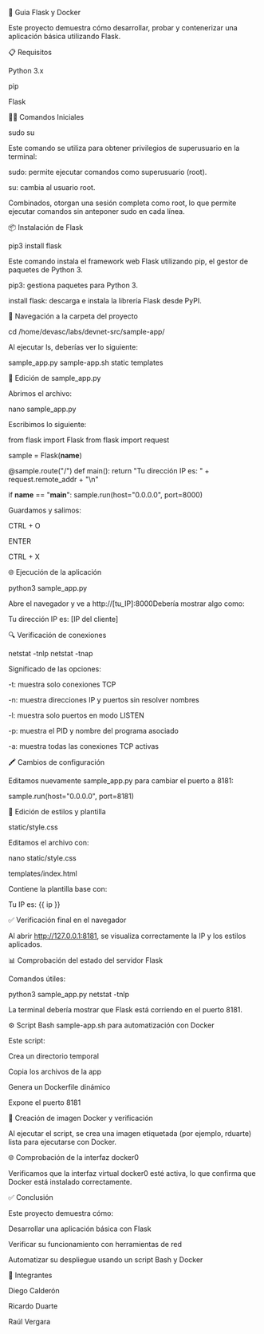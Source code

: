 🐍 Guia Flask y Docker

Este proyecto demuestra cómo desarrollar, probar y contenerizar una aplicación básica utilizando Flask.

📋 Requisitos

Python 3.x

pip

Flask

🧑‍💻 Comandos Iniciales

sudo su

Este comando se utiliza para obtener privilegios de superusuario en la terminal:

sudo: permite ejecutar comandos como superusuario (root).

su: cambia al usuario root.

Combinados, otorgan una sesión completa como root, lo que permite ejecutar comandos sin anteponer sudo en cada línea.

📦 Instalación de Flask

pip3 install flask

Este comando instala el framework web Flask utilizando pip, el gestor de paquetes de Python 3.

pip3: gestiona paquetes para Python 3.

install flask: descarga e instala la librería Flask desde PyPI.

📁 Navegación a la carpeta del proyecto

cd /home/devasc/labs/devnet-src/sample-app/

Al ejecutar ls, deberías ver lo siguiente:

sample_app.py  sample-app.sh  static  templates

📝 Edición de sample_app.py

Abrimos el archivo:

nano sample_app.py

Escribimos lo siguiente:

from flask import Flask
from flask import request

sample = Flask(__name__)

@sample.route("/")
def main():
    return "Tu dirección IP es: " + request.remote_addr + "\n"

if __name__ == "__main__":
    sample.run(host="0.0.0.0", port=8000)

Guardamos y salimos:

CTRL + O

ENTER

CTRL + X

🌐 Ejecución de la aplicación

python3 sample_app.py

Abre el navegador y ve a http://[tu_IP]:8000Debería mostrar algo como:

Tu dirección IP es: [IP del cliente]

🔍 Verificación de conexiones

netstat -tnlp
netstat -tnap

Significado de las opciones:

-t: muestra solo conexiones TCP

-n: muestra direcciones IP y puertos sin resolver nombres

-l: muestra solo puertos en modo LISTEN

-p: muestra el PID y nombre del programa asociado

-a: muestra todas las conexiones TCP activas

🖍️ Cambios de configuración

Editamos nuevamente sample_app.py para cambiar el puerto a 8181:

sample.run(host="0.0.0.0", port=8181)

🎨 Edición de estilos y plantilla

static/style.css

Editamos el archivo con:

nano static/style.css

templates/index.html

Contiene la plantilla base con:

<p>Tu IP es: {{ ip }}</p>
<link rel="stylesheet" href="../static/style.css">

✅ Verificación final en el navegador

Al abrir http://127.0.0.1:8181, se visualiza correctamente la IP y los estilos aplicados.

📊 Comprobación del estado del servidor Flask

Comandos útiles:

python3 sample_app.py
netstat -tnlp

La terminal debería mostrar que Flask está corriendo en el puerto 8181.

⚙️ Script Bash sample-app.sh para automatización con Docker

Este script:

Crea un directorio temporal

Copia los archivos de la app

Genera un Dockerfile dinámico

Expone el puerto 8181

🐳 Creación de imagen Docker y verificación

Al ejecutar el script, se crea una imagen etiquetada (por ejemplo, rduarte) lista para ejecutarse con Docker.

🌐 Comprobación de la interfaz docker0

Verificamos que la interfaz virtual docker0 esté activa, lo que confirma que Docker está instalado correctamente.

✅ Conclusión

Este proyecto demuestra cómo:

Desarrollar una aplicación básica con Flask

Verificar su funcionamiento con herramientas de red

Automatizar su despliegue usando un script Bash y Docker

👥 Integrantes

Diego Calderón

Ricardo Duarte

Raúl Vergara

